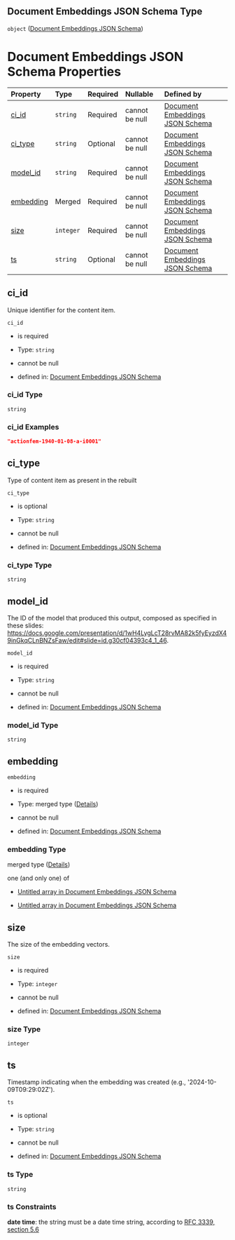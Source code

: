 ## Document Embeddings JSON Schema Type

`object` ([Document Embeddings JSON Schema](embeddings-docs.md))

# Document Embeddings JSON Schema Properties

| Property                | Type      | Required | Nullable       | Defined by                                                                                                                                                                                 |
| :---------------------- | :-------- | :------- | :------------- | :----------------------------------------------------------------------------------------------------------------------------------------------------------------------------------------- |
| [ci\_id](#ci_id)        | `string`  | Required | cannot be null | [Document Embeddings JSON Schema](embeddings-docs-properties-ci_id.md "https://impresso.github.io/impresso-schemas/json/embeddings/embeddings-docs.schema.json#/properties/ci_id")         |
| [ci\_type](#ci_type)    | `string`  | Optional | cannot be null | [Document Embeddings JSON Schema](embeddings-docs-properties-ci_type.md "https://impresso.github.io/impresso-schemas/json/embeddings/embeddings-docs.schema.json#/properties/ci_type")     |
| [model\_id](#model_id)  | `string`  | Required | cannot be null | [Document Embeddings JSON Schema](embeddings-docs-properties-model_id.md "https://impresso.github.io/impresso-schemas/json/embeddings/embeddings-docs.schema.json#/properties/model_id")   |
| [embedding](#embedding) | Merged    | Required | cannot be null | [Document Embeddings JSON Schema](embeddings-docs-properties-embedding.md "https://impresso.github.io/impresso-schemas/json/embeddings/embeddings-docs.schema.json#/properties/embedding") |
| [size](#size)           | `integer` | Required | cannot be null | [Document Embeddings JSON Schema](embeddings-docs-properties-size.md "https://impresso.github.io/impresso-schemas/json/embeddings/embeddings-docs.schema.json#/properties/size")           |
| [ts](#ts)               | `string`  | Optional | cannot be null | [Document Embeddings JSON Schema](embeddings-docs-properties-ts.md "https://impresso.github.io/impresso-schemas/json/embeddings/embeddings-docs.schema.json#/properties/ts")               |

## ci\_id

Unique identifier for the content item.

`ci_id`

* is required

* Type: `string`

* cannot be null

* defined in: [Document Embeddings JSON Schema](embeddings-docs-properties-ci_id.md "https://impresso.github.io/impresso-schemas/json/embeddings/embeddings-docs.schema.json#/properties/ci_id")

### ci\_id Type

`string`

### ci\_id Examples

```json
"actionfem-1940-01-08-a-i0001"
```

## ci\_type

Type of content item as present in the rebuilt

`ci_type`

* is optional

* Type: `string`

* cannot be null

* defined in: [Document Embeddings JSON Schema](embeddings-docs-properties-ci_type.md "https://impresso.github.io/impresso-schemas/json/embeddings/embeddings-docs.schema.json#/properties/ci_type")

### ci\_type Type

`string`

## model\_id

The ID of the model that produced this output, composed as specified in these slides: <https://docs.google.com/presentation/d/1wH4LygLcT28rvMA82k5fyEyzdX49inGkqCLnBNZsFaw/edit#slide=id.g30cf04393c4_1_46>.

`model_id`

* is required

* Type: `string`

* cannot be null

* defined in: [Document Embeddings JSON Schema](embeddings-docs-properties-model_id.md "https://impresso.github.io/impresso-schemas/json/embeddings/embeddings-docs.schema.json#/properties/model_id")

### model\_id Type

`string`

## embedding



`embedding`

* is required

* Type: merged type ([Details](embeddings-docs-properties-embedding.md))

* cannot be null

* defined in: [Document Embeddings JSON Schema](embeddings-docs-properties-embedding.md "https://impresso.github.io/impresso-schemas/json/embeddings/embeddings-docs.schema.json#/properties/embedding")

### embedding Type

merged type ([Details](embeddings-docs-properties-embedding.md))

one (and only one) of

* [Untitled array in Document Embeddings JSON Schema](embeddings-docs-properties-embedding-oneof-0.md "check type definition")

* [Untitled array in Document Embeddings JSON Schema](embeddings-docs-properties-embedding-oneof-1.md "check type definition")

## size

The size of the embedding vectors.

`size`

* is required

* Type: `integer`

* cannot be null

* defined in: [Document Embeddings JSON Schema](embeddings-docs-properties-size.md "https://impresso.github.io/impresso-schemas/json/embeddings/embeddings-docs.schema.json#/properties/size")

### size Type

`integer`

## ts

Timestamp indicating when the embedding was created (e.g., '2024-10-09T09:29:02Z').

`ts`

* is optional

* Type: `string`

* cannot be null

* defined in: [Document Embeddings JSON Schema](embeddings-docs-properties-ts.md "https://impresso.github.io/impresso-schemas/json/embeddings/embeddings-docs.schema.json#/properties/ts")

### ts Type

`string`

### ts Constraints

**date time**: the string must be a date time string, according to [RFC 3339, section 5.6](https://tools.ietf.org/html/rfc3339 "check the specification")
